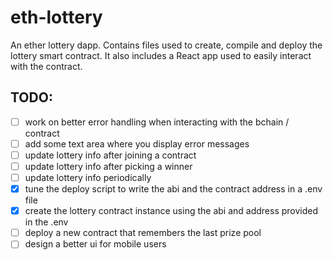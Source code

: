 # eth-lottery

An ether lottery dapp. Contains files used to create, compile and deploy the lottery smart contract. It also includes a React app used to easily interact with the contract.

## TODO:

- [ ] work on better error handling when interacting with the bchain / contract
- [ ] add some text area where you display error messages
- [ ] update lottery info after joining a contract
- [ ] update lottery info after picking a winner
- [ ] update lottery info periodically
- [x] tune the deploy script to write the abi and the contract address in a .env file
- [x] create the lottery contract instance using the abi and address provided in the .env
- [ ] deploy a new contract that remembers the last prize pool
- [ ] design a better ui for mobile users
